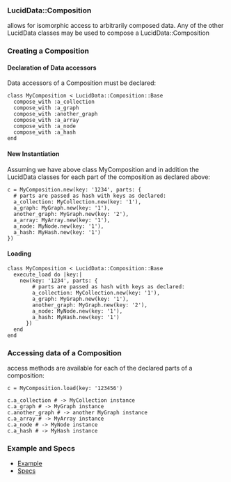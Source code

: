### LucidData::Composition

allows for isomorphic access to arbitrarily composed data.
Any of the other LucidData classes may be used to compose a LucidData::Composition

### Creating a Composition

#### Declaration of Data accessors
Data accessors of a Composition must be declared:

```
class MyComposition < LucidData::Composition::Base
  compose_with :a_collection
  compose_with :a_graph
  compose_with :another_graph
  compose_with :a_array
  compose_with :a_node
  compose_with :a_hash  
end
```

#### New Instantiation
Assuming we have above class MyComposition and in addition the LucidData classes for each part of the composition as declared above:
```
c = MyComposition.new(key: '1234', parts: {
  # parts are passed as hash with keys as declared:
  a_collection: MyCollection.new(key: '1'),
  a_graph: MyGraph.new(key: '1'),
  another_graph: MyGraph.new(key: '2'),
  a_array: MyArray.new(key: '1'),
  a_node: MyNode.new(key: '1'),
  a_hash: MyHash.new(key: '1')  
})
```

#### Loading
```
class MyComposition < LucidData::Composition::Base
  execute_load do |key:|
    new(key: '1234', parts: {
        # parts are passed as hash with keys as declared:
        a_collection: MyCollection.new(key: '1'),
        a_graph: MyGraph.new(key: '1'),
        another_graph: MyGraph.new(key: '2'),
        a_node: MyNode.new(key: '1'),
        a_hash: MyHash.new(key: '1')
      })
  end
end
```

### Accessing data of a Composition
access methods are available for each of the declared parts of a composition:

```
c = MyComposition.load(key: '123456')

c.a_collection # -> MyCollection instance
c.a_graph # -> MyGraph instance
c.another_graph # -> another MyGraph instance
c.a_array # -> MyArray instance
c.a_node # -> MyNode instance
c.a_hash # -> MyHash instance
```

### Example and Specs
- [Example](https://github.com/isomorfeus/isomorfeus-project/blob/master/ruby/isomorfeus-data/test_app_files/isomorfeus/data/simple_composition.rb)
- [Specs](https://github.com/isomorfeus/isomorfeus-project/blob/master/ruby/isomorfeus-data/test_app_files/spec/data_composition_spec.rb)
